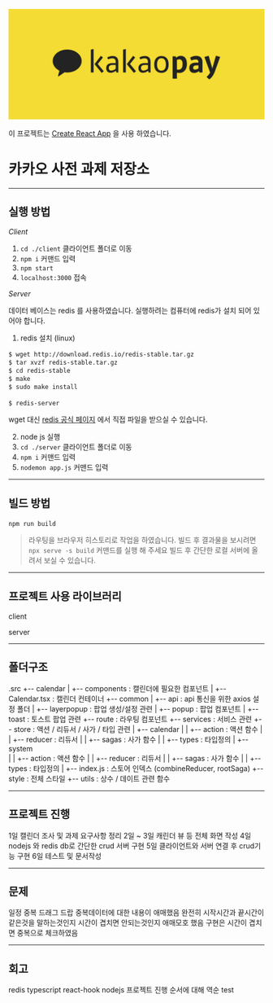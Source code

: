 ![kakao pay](./kakaopay.jpg)

이 프로젝트는 [Create React App](https://github.com/facebook/create-react-app) 을 사용 하였습니다.

# 카카오 사전 과제 저장소

***

## 실행 방법

*Client*
1. `cd ./client` 클라이언트 폴더로 이동
2. `npm i` 커맨드 입력 
3. `npm start`
4. `localhost:3000` 접속

*Server*

데이터 베이스는 redis 를 사용하였습니다.
실행하려는 컴퓨터에 redis가 설치 되어 있어야 합니다.

1. redis 설치 (linux)
```
$ wget http://download.redis.io/redis-stable.tar.gz 
$ tar xvzf redis-stable.tar.gz 
$ cd redis-stable 
$ make
$ sudo make install

$ redis-server
```
wget 대신 [redis 공식 페이지](https://redis.io/topics/quickstart) 에서 직접 파일을 받으실 수 있습니다.

2. node js 실행
  1. `cd ./server` 클라이언트 폴더로 이동
  2. `npm i` 커맨드 입력 
  3. `nodemon app.js` 커맨드 입력

***




## 빌드 방법

`npm run build`

> 라우팅을 브라우저 히스토리로 작업을 하였습니다. 
> 빌드 후 결과물을 보시려면 `npx serve -s build` 커맨드를 실행 해 주세요
> 빌드 후 간단한 로컬 서버에 올려서 보실 수 있습니다.

***




## 프로젝트 사용 라이브러리
client

server

***




## 폴더구조

.src
+-- calendar
|   +-- components    : 캘린더에 필요한 컴포넌트
|   +-- Calendar.tsx  : 캘린더 컨테이너
+-- common
|   +-- api           : api 통신을 위한 axios 설정 폴더
|   +-- layerpopup    : 팝업 생성/설정 관련
|   +-- popup         : 팝업 컴포넌트
|   +-- toast         : 토스트 팝업 관련
+-- route             : 라우팅 컴포넌트
+-- services          : 서비스 관련 
+-- store             : 액션 / 리듀서 / 사가 / 타입 관련
|   +-- calendar
|   |   +-- action    : 액션 함수
|   |   +-- reducer   : 리듀서
|   |   +-- sagas     : 사가 함수
|   |   +-- types     : 타입정의
|   +-- system        
|   |   +-- action    : 액션 함수
|   |   +-- reducer   : 리듀서
|   |   +-- sagas     : 사가 함수
|   |   +-- types     : 타입정의
|   +-- index.js      : 스토어 인덱스 (combineReducer, rootSaga)
+-- style             : 전체 스타일
+-- utils             : 상수 / 데이트 관련 함수

***




## 프로젝트 진행 

1일 캘린더 조사 및 과제 요구사항 정리
2일 ~ 3일 캐린더 뷰 등 전체 화면 작성
4일 nodejs 와 redis db로 간단한 crud 서버 구현
5일 클라이언트와 서버 연결 후 crud기능 구현
6일 테스트 및 문서작성

***




## 문제

일정 중복
드래그 드랍
중복데이터에 대한 내용이 애매했음
완전히 시작시간과 끝시간이 같은것을 말하는것인지 시간이 겹치면 안되는것인지 애매모호 했음
구현은 시간이 겹치면 중복으로 체크하였음

***




## 회고
redis
typescript
react-hook
nodejs
프로젝트 진행 순서에 대해 역순
test




